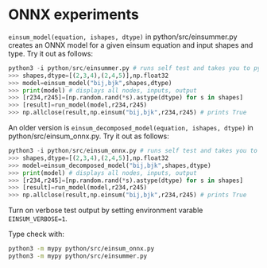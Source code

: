 # ONNX experiments

`einsum_model(equation, ishapes, dtype)` in python/src/einsummer.py creates an ONNX model for a given einsum equation and input shapes and type. Try it out as follows:
```python
python3 -i python/src/einsummer.py # runs self test and takes you to python3 repl
>>> shapes,dtype=[(2,3,4),(2,4,5)],np.float32
>>> model=einsum_model("bij,bjk",shapes,dtype)
>>> print(model) # displays all nodes, inputs, output
>>> [r234,r245]=[np.random.rand(*s).astype(dtype) for s in shapes]
>>> [result]=run_model(model,r234,r245)
>>> np.allclose(result,np.einsum("bij,bjk",r234,r245) # prints True
```

An older version is
`einsum_decomposed_model(equation, ishapes, dtype)` in python/src/einsum_onnx.py. Try it out as follows:
```python
python3 -i python/src/einsum_onnx.py # runs self test and takes you to python3 repl
>>> shapes,dtype=[(2,3,4),(2,4,5)],np.float32
>>> model=einsum_decomposed_model("bij,bjk",shapes,dtype)
>>> print(model) # displays all nodes, inputs, output
>>> [r234,r245]=[np.random.rand(*s).astype(dtype) for s in shapes]
>>> [result]=run_model(model,r234,r245)
>>> np.allclose(result,np.einsum("bij,bjk",r234,r245) # prints True
```

Turn on verbose test output by setting environment varable `EINSUM_VERBOSE=1`.

Type check with:
```bash
python3 -m mypy python/src/einsum_onnx.py
python3 -m mypy python/src/einsummer.py
```
